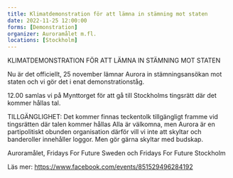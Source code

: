 ```yaml
---
title: Klimatdemonstration för att lämna in stämning mot staten
date: 2022-11-25 12:00:00
forms: [Demonstration]
organizer: Auroramålet m.fl.
locations: [Stockholm]
---
```

KLIMATDEMONSTRATION FÖR ATT LÄMNA IN STÄMNING MOT STATEN

Nu är det officiellt, 25 november lämnar Aurora in stämningsansökan mot staten och vi gör det i enat demonstrationståg.

12.00 samlas vi på Mynttorget för att gå till Stockholms tingsrätt där det kommer hållas tal.

TILLGÄNGLIGHET: Det kommer finnas teckentolk tillgängligt framme vid tingsrätten där talen kommer hållas
Alla är välkomna, men Aurora är en partipolitiskt obunden organisation därför vill vi inte att skyltar och banderoller innehåller loggor. Men gör gärna skyltar med budskap.

Auroramålet, Fridays For Future Sweden och Fridays For Future Stockholm

Läs mer: https://www.facebook.com/events/851529496284192